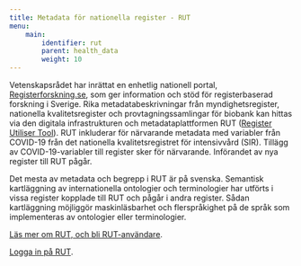 ```yaml
---
title: Metadata för nationella register - RUT
menu:
    main:
        identifier: rut
        parent: health_data
        weight: 10
---
```


Vetenskapsrådet har inrättat en enhetlig nationell portal,
[Registerforskning.se](https://www.registerforskning.se/),
som ger information och stöd för registerbaserad forskning i Sverige.
Rika metadatabeskrivningar från myndighetsregister, nationella
kvalitetsregister och provtagningssamlingar för biobank kan hittas via den
digitala infrastrukturen och metadataplattformen RUT
([Register Utiliser Tool](https://www.registerforskning.se/en/registers-in-sweden/easier-to-find-register-data-with-the-register-utiliser-tool/)).
RUT inkluderar för närvarande metadata med variabler från COVID-19
från det nationella kvalitetsregistret för intensivvård (SIR).
Tillägg av COVID-19-variabler till register sker för närvarande.
Införandet av nya register till RUT pågår.

Det mesta av metadata och begrepp i RUT är på svenska.
Semantisk kartläggning av internationella ontologier och terminologier
har utförts i vissa register kopplade till RUT och pågår i andra register.
Sådan kartläggning möjliggör maskinläsbarhet och flerspråkighet på de språk
som implementeras av ontologier eller terminologier.

[Läs mer om RUT, och bli RUT-användare](https://www.registerforskning.se/sv/register-i-sverige/metadataverktyget-rut/).

[Logga in på RUT](https://rut.registerforskning.se/model.php).
